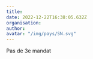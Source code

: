 ```yaml
---
title: 
date: 2022-12-22T16:38:05.632Z
organisation: 
author: 
avatar: "/img/pays/SN.svg"
---
```


Pas de 3e mandat